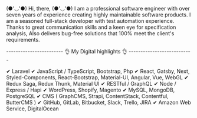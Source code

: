 (●'◡'●) Hi, there, (●'◡'●)
I am a professional software engineer with over seven years of experience creating highly maintainable software products. I am a seasoned full-stack developer with test automation experience. Thanks to great communication skills and a keen eye for specification analysis, Also delivers bug-free solutions that 100% meet the client's requirements. 


 
------------------------   👌 My Digital highlights 👌  ---------------------------

✔ Laravel
✔ JavaScript / TypeScript, Bootstrap, Php
✔ React, Gatsby, Next, Styled-Components, React-Bootstrap, Material-UI, Angular, Vue, WebGL
✔ Redux Saga, Redux Thunk, Material UI
✔ RESTful / GraphQL
✔ Node / Express / Hapi
✔ WordPress, Shopify, Magento
✔ MySQL, MongoDB, PostgreSQL
✔ CMS ( GraphCMS, Strapi, ContentStack, Contentful, ButterCMS )
✔ GitHub, GitLab, Bitbucket, Slack, Trello, JIRA
✔ Amazon Web Service, DigitalOcean

